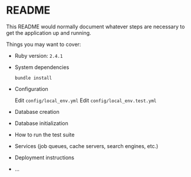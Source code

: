 # README

This README would normally document whatever steps are necessary to get the
application up and running.

Things you may want to cover:

* Ruby version: `2.4.1`

* System dependencies
    
    `bundle install`

* Configuration

    Edit `config/local_env.yml`
    Edit `config/local_env.test.yml`

* Database creation

* Database initialization

* How to run the test suite

* Services (job queues, cache servers, search engines, etc.)

* Deployment instructions

* ...
